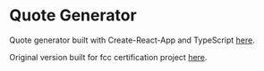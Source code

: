 # Quote Generator

Quote generator built with Create-React-App and TypeScript [here](https://stringrays.github.io/quote-gen).

Original version built for fcc certification project [here](https://codepen.io/stringrays/pen/xxJwXyq).